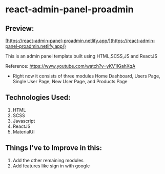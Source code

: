 # react-admin-panel-proadmin

## Preview:

[https://react-admin-panel-proadmin.netlify.app/](https://react-admin-panel-proadmin.netlify.app/)

This is an admin panel template built using HTML,SCSS,JS and ReactJS

Reference: https://www.youtube.com/watch?v=yKV1IGahXqA

- Right now it consists of three modules Home Dashboard, Users Page, Single User Page, New User Page, and Products Page

## Technologies Used:

1. HTML
2. SCSS
3. Javascript
4. ReactJS
5. MaterialUI

## Things I've to Improve in this:

1. Add the other remaining modules
2. Add features like sign in with google
